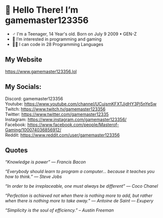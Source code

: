 # 👋 Hello There! I’m gamemaster123356
- ♂️ I'm a Teenager, 14 Year's old. Born on July 9 2009 • GEN-Z
- 👀 I’m interested in programming and gaming
- 🧑‍💻 I can code in 28 Programming Languages

## My Website
https://www.gamemaster123356.lol

## My Socials:
Discord: gamemaster123356<br>
Youtube: https://www.youtube.com/channel/UCujsmKFXTJjdHY3Pj5nYeSw<br>
Twitch: https://www.twitch.tv/gamemaster123356<br>
Twitter: https://www.twitter.com/gamemaster12335<br>
Instagram: https://www.instagram.com/gamemaster123356/<br>
Facebook: https://www.facebook.com/people/Masterof-Gaming/100074036856912/<br>
Reddit: https://www.reddit.com/user/gamemaster123356

## Quotes
_“Knowledge is power” — Francis Bacon_<br>

_“Everybody should learn to program a computer… because it teaches you how to think.” — Steve Jobs_<br>

_“In order to be irreplaceable, one must always be different” — Coco Chanel_<br>

_“Perfection is achieved not when there is nothing more to add, but rather when there is nothing more to take away.” — Antoine de Saint — Exupery_<br>

_“Simplicity is the soul of efficiency.” – Austin Freeman_

